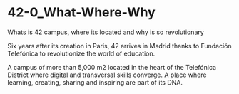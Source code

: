 # 42-0_What-Where-Why
Whats is 42 campus, where its located and why is so revolutionary


Six years after its creation in Paris, 42 arrives in Madrid thanks to Fundación Telefónica to revolutionize the world of education.

A campus of more than 5,000 m2 located in the heart of the Telefónica District where digital and transversal skills converge. A place where learning, creating, sharing and inspiring are part of its DNA.
